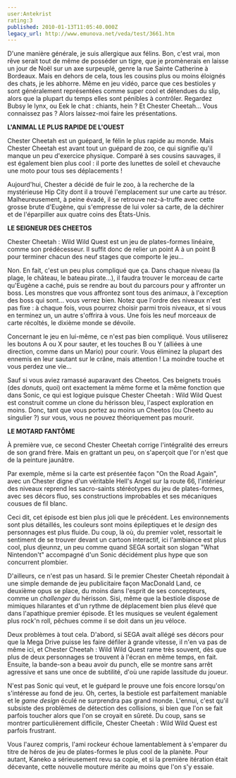 ```yaml
---
user:Antekrist
rating:3
published: 2010-01-13T11:05:40.000Z
legacy_url: http://www.emunova.net/veda/test/3661.htm
---
```

D'une manière générale, je suis allergique aux félins. Bon, c'est vrai, mon rêve serait tout de même de posséder un tigre, que je promènerais en laisse un jour de Noël sur un axe surpeuplé, genre la rue Sainte Catherine à Bordeaux. Mais en dehors de cela, tous les cousins plus ou moins éloignés des chats, je les abhorre. Même en jeu vidéo, parce que ces bestioles y sont généralement représentées comme super cool et détendues du slip, alors que la plupart du temps elles sont pénibles à contrôler. Regardez Bubsy le lynx, ou Eek le chat : chiants, hein ? Et Chester Cheetah... Vous connaissez pas ? Alors laissez-moi faire les présentations.  

  

**L'ANIMAL LE PLUS RAPIDE DE L'OUEST**  

Chester Cheetah est un guépard, le félin le plus rapide au monde. Mais Chester Cheetah est avant tout un guépard de zoo, ce qui signifie qu'il manque un peu d'exercice physique. Comparé à ses cousins sauvages, il est également bien plus cool : il porte des lunettes de soleil et chevauche une moto pour tous ses déplacements !  

Aujourd'hui, Chester a décidé de fuir le zoo, à la recherche de la mystérieuse Hip City dont il a trouvé l'emplacement sur une carte au trésor. Malheureusement, à peine évadé, il se retrouve nez-à-truffe avec cette grosse brute d'Eugène, qui s'empresse de lui voler sa carte, de la déchirer et de l'éparpiller aux quatre coins des États-Unis.  

  

**LE SEIGNEUR DES CHEETOS**  

Chester Cheetah : Wild Wild Quest est un jeu de plates-formes linéaire, comme son prédécesseur. Il suffit donc de relier un point A à un point B pour terminer chacun des neuf stages que comporte le jeu...  

Non. En fait, c'est un peu plus compliqué que ça. Dans chaque niveau (la plage, le château, le bateau pirate...), il faudra trouver le morceau de carte qu'Eugène a caché, puis se rendre au bout du parcours pour y affronter un boss. Les monstres que vous affrontez sont tous des animaux, à l'exception des boss qui sont... vous verrez bien. Notez que l'ordre des niveaux n'est pas fixe : à chaque fois, vous pourrez choisir parmi trois niveaux, et si vous en terminez un, un autre s'offrira à vous. Une fois les neuf morceaux de carte récoltés, le dixième monde se dévoile.  

Concernant le jeu en lui-même, ce n'est pas bien compliqué. Vous utiliserez les boutons A ou X pour sauter, et les touches B ou Y (alliées à une direction, comme dans un Mario) pour courir. Vous éliminez la plupart des ennemis en leur sautant sur le crâne, mais attention ! La moindre touche et vous perdez une vie...  

Sauf si vous aviez ramassé auparavant des Cheetos. Ces beignets troués (des _donuts_, quoi) ont exactement la même forme et la même fonction que dans Sonic, ce qui est logique puisque Chester Cheetah : Wild Wild Quest est construit comme un clone du hérisson bleu, l'aspect exploration en moins. Donc, tant que vous portez au moins un Cheetos (ou Cheeto au singulier ?) sur vous, vous ne pouvez théoriquement pas mourir.  

  

**LE MOTARD FANTÔME**  

À première vue, ce second Chester Cheetah corrige l'intégralité des erreurs de son grand frère. Mais en grattant un peu, on s'aperçoit que l'or n'est que de la peinture jaunâtre.  

Par exemple, même si la carte est présentée façon "On the Road Again", avec un Chester digne d'un véritable Hell's Angel sur la route 66, l'intérieur des niveaux reprend les sacro-saints stéréotypes du jeu de plates-formes, avec ses décors fluo, ses constructions improbables et ses mécaniques cousues de fil blanc.  

Ceci dit, cet épisode est bien plus joli que le précédent. Les environnements sont plus détaillés, les couleurs sont moins épileptiques et le _design_ des personnages est plus fluide. Du coup, là où, du premier volet, ressortait le sentiment de se trouver devant un cartoon interactif, ici l'ambiance est plus cool, plus djeunnz, un peu comme quand SEGA sortait son slogan "What Nintendon't" accompagné d'un Sonic décidément plus hype que son concurrent plombier.  

D'ailleurs, ce n'est pas un hasard. Si le premier Chester Cheetah répondait à une simple demande de jeu publicitaire façon MacDonald Land, ce deuxième opus se place, du moins dans l'esprit de ses concepteurs, comme un _challenger_ du hérisson. Sisi, même que la bestiole dispose de mimiques hilarantes et d'un rythme de déplacement bien plus élevé que dans l'apathique premier épisode. Et les musiques se veulent également plus rock'n roll, pêchues comme il se doit dans un jeu véloce.  

Deux problèmes à tout cela. D'abord, si SEGA avait allégé ses décors pour que la Mega Drive puisse les faire défiler à grande vitesse, il n'en va pas de même ici, et Chester Cheetah : Wild Wild Quest rame très souvent, dès que plus de deux personnages se trouvent à l'écran en même temps, en fait. Ensuite, la bande-son a beau avoir du punch, elle se montre sans arrêt agressive et sans une once de subtilité, d'où une rapide lassitude du joueur.  

N'est pas Sonic qui veut, et le guépard le prouve une fois encore lorsqu'on s'intéresse au fond de jeu. Oh, certes, la bestiole est parfaitement maniable et le _game design_ éculé ne surprendra pas grand monde. L'ennui, c'est qu'il subsiste des problèmes de détection des collisions, si bien que l'on se fait parfois toucher alors que l'on se croyait en sûreté. Du coup, sans se montrer particulièrement difficile, Chester Cheetah : Wild Wild Quest est parfois frustrant.  

Vous l'aurez compris, l'ami rockeur échoue lamentablement à s'emparer du titre de héros de jeu de plates-formes le plus cool de la planète. Pour autant, Kaneko a sérieusement revu sa copie, et si la première itération était décevante, cette nouvelle mouture mérite au moins que l'on s'y essaie.